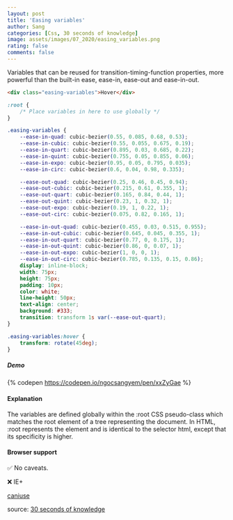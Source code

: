 ```yaml
---
layout: post
title: 'Easing variables'
author: Sang
categories: [Css, 30 seconds of knowledge]
image: assets/images/07_2020/easing_variables.png
rating: false
comments: false
---
```


Variables that can be reused for transition-timing-function properties, more powerful than the built-in ease, ease-in, ease-out and ease-in-out.

```html
<div class="easing-variables">Hover</div>
```

```css
:root {
	/* Place variables in here to use globally */
}

.easing-variables {
	--ease-in-quad: cubic-bezier(0.55, 0.085, 0.68, 0.53);
	--ease-in-cubic: cubic-bezier(0.55, 0.055, 0.675, 0.19);
	--ease-in-quart: cubic-bezier(0.895, 0.03, 0.685, 0.22);
	--ease-in-quint: cubic-bezier(0.755, 0.05, 0.855, 0.06);
	--ease-in-expo: cubic-bezier(0.95, 0.05, 0.795, 0.035);
	--ease-in-circ: cubic-bezier(0.6, 0.04, 0.98, 0.335);

	--ease-out-quad: cubic-bezier(0.25, 0.46, 0.45, 0.94);
	--ease-out-cubic: cubic-bezier(0.215, 0.61, 0.355, 1);
	--ease-out-quart: cubic-bezier(0.165, 0.84, 0.44, 1);
	--ease-out-quint: cubic-bezier(0.23, 1, 0.32, 1);
	--ease-out-expo: cubic-bezier(0.19, 1, 0.22, 1);
	--ease-out-circ: cubic-bezier(0.075, 0.82, 0.165, 1);

	--ease-in-out-quad: cubic-bezier(0.455, 0.03, 0.515, 0.955);
	--ease-in-out-cubic: cubic-bezier(0.645, 0.045, 0.355, 1);
	--ease-in-out-quart: cubic-bezier(0.77, 0, 0.175, 1);
	--ease-in-out-quint: cubic-bezier(0.86, 0, 0.07, 1);
	--ease-in-out-expo: cubic-bezier(1, 0, 0, 1);
	--ease-in-out-circ: cubic-bezier(0.785, 0.135, 0.15, 0.86);
	display: inline-block;
	width: 75px;
	height: 75px;
	padding: 10px;
	color: white;
	line-height: 50px;
	text-align: center;
	background: #333;
	transition: transform 1s var(--ease-out-quart);
}

.easing-variables:hover {
	transform: rotate(45deg);
}
```

##### Demo

{% codepen https://codepen.io/ngocsangyem/pen/xxZyGae %}

#### Explanation

The variables are defined globally within the :root CSS pseudo-class which matches the root element of a tree representing the document. In HTML, :root represents the <html> element and is identical to the selector html, except that its specificity is higher.

#### Browser support

:white_check_mark: No caveats.

:x: IE+

[caniuse](https://caniuse.com/#feat=css3-boxsizing)

source: [30 seconds of knowledge](https://30secondsofknowledge.com/)